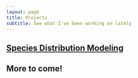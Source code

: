```yaml
---
layout: page
title: Projects
subtitle: See what I've been working on lately
---
```


## [Species Distribution Modeling](https://tcrombie.github.io/SDM/)

## More to come!